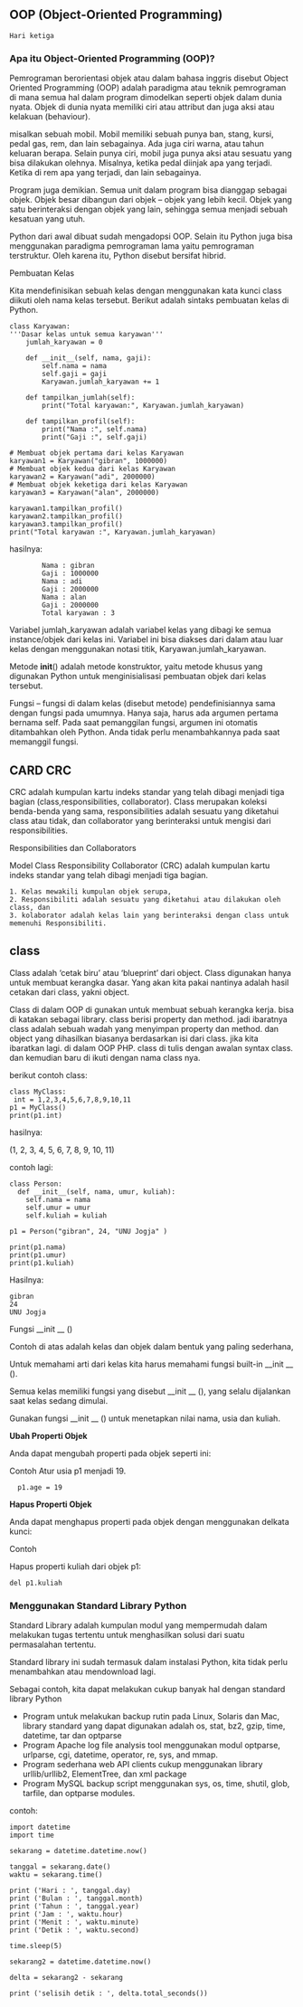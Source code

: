 ## OOP (Object-Oriented Programming)
  
    Hari ketiga

### Apa itu Object-Oriented Programming (OOP)?

Pemrograman berorientasi objek atau dalam bahasa inggris disebut Object Oriented Programming (OOP) adalah paradigma atau teknik pemrograman di mana semua hal dalam program dimodelkan seperti objek dalam dunia nyata. Objek di dunia nyata memiliki ciri atau attribut dan juga aksi atau kelakuan (behaviour).

misalkan sebuah mobil. Mobil memiliki sebuah punya ban, stang, kursi, pedal gas, rem, dan lain sebagainya. Ada juga ciri warna, atau tahun keluaran berapa. Selain punya ciri, mobil juga punya aksi atau sesuatu yang bisa dilakukan olehnya. Misalnya, ketika pedal diinjak apa yang terjadi. Ketika di rem apa yang terjadi, dan lain sebagainya.

Program juga demikian. Semua unit dalam program bisa dianggap sebagai objek. Objek besar dibangun dari objek – objek yang lebih kecil. Objek yang satu berinteraksi dengan objek yang lain, sehingga semua menjadi sebuah kesatuan yang utuh.

Python dari awal dibuat sudah mengadopsi OOP. Selain itu Python juga bisa menggunakan paradigma pemrograman lama yaitu pemrograman terstruktur. Oleh karena itu, Python disebut bersifat hibrid.

Pembuatan Kelas

Kita mendefinisikan sebuah kelas dengan menggunakan kata kunci class diikuti oleh nama kelas tersebut. Berikut adalah sintaks pembuatan kelas di Python.

    class Karyawan:
    '''Dasar kelas untuk semua karyawan'''
        jumlah_karyawan = 0

        def __init__(self, nama, gaji):
            self.nama = nama
            self.gaji = gaji
            Karyawan.jumlah_karyawan += 1

        def tampilkan_jumlah(self):
            print("Total karyawan:", Karyawan.jumlah_karyawan)

        def tampilkan_profil(self):
            print("Nama :", self.nama)
            print("Gaji :", self.gaji)

    # Membuat objek pertama dari kelas Karyawan
    karyawan1 = Karyawan("gibran", 1000000)
    # Membuat objek kedua dari kelas Karyawan
    karyawan2 = Karyawan("adi", 2000000)
    # Membuat objek keketiga dari kelas Karyawan
    karyawan3 = Karyawan("alan", 2000000)

    karyawan1.tampilkan_profil()
    karyawan2.tampilkan_profil()
    karyawan3.tampilkan_profil()
    print("Total karyawan :", Karyawan.jumlah_karyawan)




hasilnya:

            Nama : gibran
            Gaji : 1000000
            Nama : adi
            Gaji : 2000000
            Nama : alan
            Gaji : 2000000
            Total karyawan : 3

Variabel jumlah_karyawan adalah variabel kelas yang dibagi ke semua instance/objek dari kelas ini. Variabel ini bisa diakses dari dalam atau luar kelas dengan menggunakan notasi titik, Karyawan.jumlah_karyawan.

Metode __init__() adalah metode konstruktor, yaitu metode khusus yang digunakan Python untuk menginisialisasi pembuatan objek dari kelas tersebut.

Fungsi – fungsi di dalam kelas (disebut metode) pendefinisiannya sama dengan fungsi pada umumnya. Hanya saja, harus ada argumen pertama bernama self. Pada saat pemanggilan fungsi, argumen ini otomatis ditambahkan oleh Python. Anda tidak perlu menambahkannya pada saat memanggil fungsi.


## CARD CRC
CRC adalah kumpulan kartu indeks standar yang telah dibagi menjadi tiga bagian (class,responsibilities, collaborator). Class merupakan koleksi benda-benda yang sama, responsibilities adalah sesuatu yang diketahui class atau tidak, dan collaborator yang berinteraksi untuk mengisi dari responsibilities.

Responsibilities dan Collaborators

Model Class Responsibility Collaborator (CRC) adalah kumpulan kartu indeks standar yang telah dibagi menjadi tiga bagian.

    1. Kelas mewakili kumpulan objek serupa,
    2. Responsibiliti adalah sesuatu yang diketahui atau dilakukan oleh class, dan
    3. kolaborator adalah kelas lain yang berinteraksi dengan class untuk memenuhi Responsibiliti.



## class

Class adalah ‘cetak biru’ atau ‘blueprint’ dari object. Class digunakan hanya untuk membuat kerangka dasar. Yang akan kita pakai nantinya adalah hasil cetakan dari class, yakni object.

Class di dalam OOP di gunakan untuk membuat sebuah kerangka kerja. bisa di katakan sebagai library. class berisi property dan method. jadi ibaratnya class adalah sebuah wadah yang menyimpan property dan method. dan object yang dihasilkan biasanya berdasarkan isi dari class. jika kita ibaratkan lagi. di dalam OOP PHP. class di tulis dengan awalan syntax class. dan kemudian baru di ikuti dengan nama class nya.

berikut contoh class:

    class MyClass:
     int = 1,2,3,4,5,6,7,8,9,10,11
    p1 = MyClass()
    print(p1.int)
    
hasilnya:

  (1, 2, 3, 4, 5, 6, 7, 8, 9, 10, 11)
  
contoh lagi:

    class Person:
      def __init__(self, nama, umur, kuliah):
        self.nama = nama
        self.umur = umur
        self.kuliah = kuliah

    p1 = Person("gibran", 24, "UNU Jogja" )

    print(p1.nama)
    print(p1.umur)
    print(p1.kuliah)

Hasilnya:

    gibran
    24
    UNU Jogja
  
Fungsi __init __ ()

Contoh di atas adalah kelas dan objek dalam bentuk yang paling sederhana,

Untuk memahami arti dari kelas kita harus memahami fungsi built-in __init __ ().

Semua kelas memiliki fungsi yang disebut __init __ (), yang selalu dijalankan saat kelas sedang dimulai.

Gunakan  fungsi __init __ () untuk menetapkan nilai nama, usia dan kuliah.

**Ubah Properti Objek**

Anda dapat mengubah properti pada objek seperti ini:

Contoh
Atur usia p1 menjadi 19.

      p1.age = 19

**Hapus Properti Objek**

Anda dapat menghapus properti pada objek dengan menggunakan delkata kunci:

Contoh

Hapus properti kuliah dari objek p1:

    del p1.kuliah

### Menggunakan Standard Library Python

Standard Library adalah kumpulan modul yang mempermudah dalam melakukan tugas tertentu untuk menghasilkan solusi dari suatu permasalahan tertentu.

Standard library ini sudah termasuk dalam instalasi Python, kita tidak perlu menambahkan atau mendownload lagi.

Sebagai contoh, kita dapat melakukan cukup banyak hal dengan standard library Python
  - Program untuk melakukan backup rutin pada Linux, Solaris dan Mac, library standard yang dapat digunakan adalah os, stat, bz2, gzip, time, datetime, tar dan optparse
  - Program Apache log file analysis tool menggunakan modul optparse, urlparse, cgi, datetime, operator, re, sys, and mmap.
  - Program sederhana web API clients cukup menggunakan library urllib/urllib2, ElementTree, dan xml package
  - Program MySQL backup script menggunakan sys, os, time, shutil, glob, tarfile, dan optparse modules.

contoh:

    import datetime
    import time

    sekarang = datetime.datetime.now()

    tanggal = sekarang.date()
    waktu = sekarang.time()

    print ('Hari : ', tanggal.day)
    print ('Bulan : ', tanggal.month)
    print ('Tahun : ', tanggal.year)
    print ('Jam : ', waktu.hour)
    print ('Menit : ', waktu.minute)
    print ('Detik : ', waktu.second)

    time.sleep(5)

    sekarang2 = datetime.datetime.now()

    delta = sekarang2 - sekarang

    print ('selisih detik : ', delta.total_seconds())


